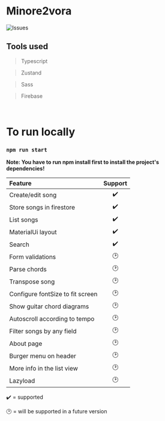 # Minore2vora

![Issues](https://img.shields.io/github/issues/ylovits/minore2vora?style=flat-square)



## Tools used

> Typescript

> Zustand

> Sass

> Firebase

<br>


# To run locally
### `npm run start`

**Note: You have to run npm install first to install the project's dependencies!**


| Feature                          | Support            |
|:-------------------------------- |:------------------:|
| Create/edit song                 | :heavy_check_mark: |
| Store songs in firestore         | :heavy_check_mark: |
| List songs                       | :heavy_check_mark: |
| MaterialUi layout                | :heavy_check_mark: |
| Search                           | :heavy_check_mark: |
| Form validations                 | :clock2:           |
| Parse chords                     | :clock2:           |
| Transpose song                   | :clock2:           |
| Configure fontSize to fit screen | :clock2:           |
| Show guitar chord diagrams       | :clock2:           |
| Autoscroll according to tempo    | :clock2:           |
| Filter songs by any field        | :clock2:           |
| About page                       | :clock2:           |
| Burger menu on header            | :clock2:           |
| More info in the list view       | :clock2:           |
| Lazyload                         | :clock2:           |





:heavy_check_mark: = supported

:clock2: = will be supported in a future version
